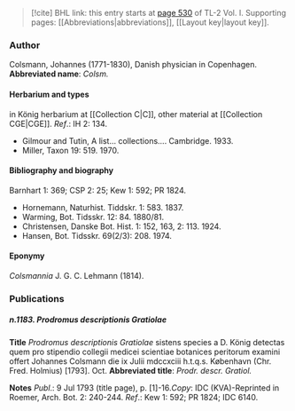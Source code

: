 > [!cite] BHL link: this entry starts at [page 530](https://www.biodiversitylibrary.org/page/33120661) of TL-2 Vol. I.
> Supporting pages: [[Abbreviations|abbreviations]], [[Layout key|layout key]].

### Author

Colsmann, Johannes (1771-1830), Danish physician in Copenhagen. 
**Abbreviated name**: *Colsm.*

#### Herbarium and types

in König herbarium at [[Collection C|C]], other material at [[Collection CGE|CGE]].
*Ref*.: IH 2: 134.
- Gilmour and Tutin, A list... collections.... Cambridge. 1933.
- Miller, Taxon 19: 519. 1970.

#### Bibliography and biography

Barnhart 1: 369; CSP 2: 25; Kew 1: 592; PR 1824.
- Hornemann, Naturhist. Tiddskr. 1: 583. 1837.
- Warming, Bot. Tidsskr. 12: 84. 1880/81.
- Christensen, Danske Bot. Hist. 1: 152, 163, 2: 113. 1924.
- Hansen, Bot. Tidsskr. 69(2/3): 208. 1974.

#### Eponymy

*Colsmannia* J. G. C. Lehmann (1814).

### Publications

##### n.1183. Prodromus descriptionis Gratiolae

**Title**
*Prodromus descriptionis Gratiolae* sistens species a D. König detectas quem pro stipendio collegii medicei scientiae botanices peritorum examini offert Johannes Colsmann die ix Julii mdccxciii h.t.q.s. København (Chr. Fred. Holmius) \[1793\]. Oct.
**Abbreviated title**: *Prodr. descr. Gratiol.*

**Notes**
*Publ*.: 9 Jul 1793 (title page), p. \[1\]-16.*Copy*: IDC (KVA)-Reprinted in Roemer, Arch. Bot. 2: 240-244.
*Ref*.: Kew 1: 592; PR 1824; IDC 6140.


